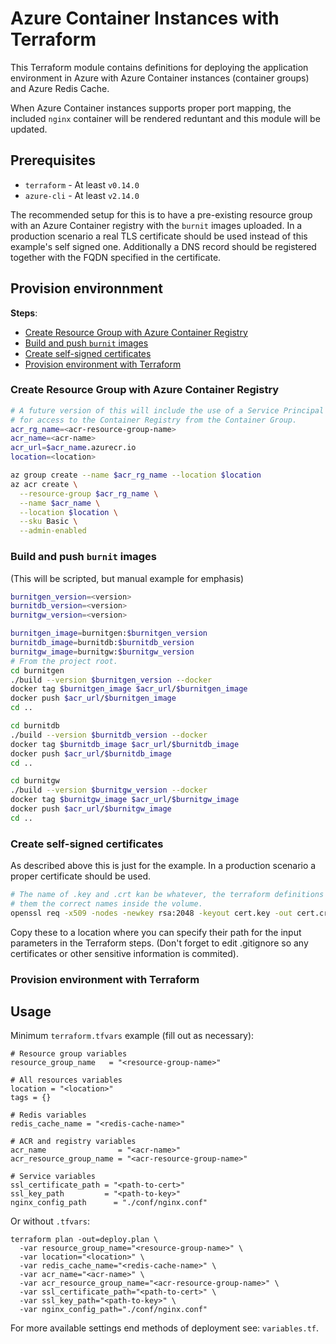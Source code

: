 # Azure Container Instances with Terraform

This Terraform module contains definitions for deploying the application environment
in Azure with Azure Container instances (container groups) and Azure Redis Cache.

When Azure Container instances supports proper port mapping,
the included `nginx` container will be rendered reduntant and this
module will be updated.

## Prerequisites

* `terraform` - At least `v0.14.0`
* `azure-cli` - At least `v2.14.0`

The recommended setup for this is to have a pre-existing resource group with an Azure Container registry with the `burnit` images uploaded.
In a production scenario a real TLS certificate should be used instead of this example's self signed one. Additionally a DNS record
should be registered together with the FQDN specified in the certificate. 

## Provision environnment

**Steps**:

- [Create Resource Group with Azure Container Registry](#create-resource-group-with-azure-container-registry)
- [Build and push `burnit` images](#build-and-push-burnit-images)
- [Create self-signed certificates](#create-self-signed-certificates)
- [Provision environment with Terraform](#provision-environment-with-terraform)

### Create Resource Group with Azure Container Registry
```sh
# A future version of this will include the use of a Service Principal
# for access to the Container Registry from the Container Group.
acr_rg_name=<acr-resource-group-name>
acr_name=<acr-name>
acr_url=$acr_name.azurecr.io
location=<location>

az group create --name $acr_rg_name --location $location
az acr create \
  --resource-group $acr_rg_name \
  --name $acr_name \
  --location $location \
  --sku Basic \
  --admin-enabled
```
### Build and push `burnit` images

(This will be scripted, but manual example for emphasis)

```sh
burnitgen_version=<version>
burnitdb_version=<version>
burnitgw_version=<version>

burnitgen_image=burnitgen:$burnitgen_version
burnitdb_image=burnitdb:$burnitdb_version
burnitgw_image=burnitgw:$burnitgw_version
# From the project root.
cd burnitgen
./build --version $burnitgen_version --docker
docker tag $burnitgen_image $acr_url/$burnitgen_image
docker push $acr_url/$burnitgen_image
cd ..

cd burnitdb
./build --version $burnitdb_version --docker
docker tag $burnitdb_image $acr_url/$burnitdb_image
docker push $acr_url/$burnitdb_image
cd ..

cd burnitgw
./build --version $burnitgw_version --docker
docker tag $burnitgw_image $acr_url/$burnitgw_image
docker push $acr_url/$burnitgw_image
cd ..
```

### Create self-signed certificates

As described above this is just for the example. In a production scenario a proper certificate should be used.

```sh
# The name of .key and .crt kan be whatever, the terraform definitions gives
# them the correct names inside the volume.
openssl req -x509 -nodes -newkey rsa:2048 -keyout cert.key -out cert.crt -days 3650
```

Copy these to a location where you can specify their path for the input parameters
in the Terraform steps. (Don't forget to edit .gitignore so any certificates or other
sensitive information is commited).

### Provision environment with Terraform

## Usage

Minimum `terraform.tfvars` example (fill out as necessary):
```hcl
# Resource group variables
resource_group_name   = "<resource-group-name>"

# All resources variables
location = "<location>"
tags = {}

# Redis variables
redis_cache_name = "<redis-cache-name>"

# ACR and registry variables
acr_name                = "<acr-name>"
acr_resource_group_name = "<acr-resource-group-name>"

# Service variables
ssl_certificate_path = "<path-to-cert>"
ssl_key_path         = "<path-to-key>"
nginx_config_path      = "./conf/nginx.conf"
```

Or without `.tfvars`:

```
terraform plan -out=deploy.plan \
  -var resource_group_name="<resource-group-name>" \
  -var location="<location>" \
  -var redis_cache_name="<redis-cache-name>" \
  -var acr_name="<acr-name>" \
  -var acr_resource_group_name="<acr-resource-group-name>" \
  -var ssl_certificate_path="<path-to-cert>" \
  -var ssl_key_path="<path-to-key>" \
  -var nginx_config_path="./conf/nginx.conf"
```

For more available settings end methods of deployment see: `variables.tf`.
